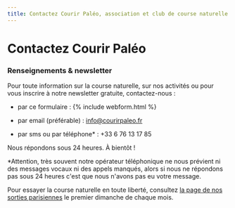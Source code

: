 ```yaml
---
title: Contactez Courir Paléo, association et club de course naturelle et minimaliste
---
```

# Contactez Courir Paléo

### Renseignements & newsletter

Pour toute information sur la course naturelle, sur nos activités ou pour vous inscrire à notre newsletter gratuite, contactez-nous :
- par ce formulaire&nbsp;:
{% include webform.html %}

- par email (préférable)&nbsp;: <a href="mailto:info@courirpaleo.fr">info@courirpaleo.fr</a>
- par sms ou par téléphone*&nbsp;: +33 6 76 13 17 85

Nous répondons sous 24 heures. À bientôt&nbsp;!

*Attention, très souvent notre opérateur téléphonique ne nous prévient ni des messages vocaux ni des appels manqués, alors si nous ne répondons pas sous 24&nbsp;heures c'est que nous n'avons pas eu votre message.

Pour essayer la course naturelle en toute liberté, consultez <a href="sorties">la page de nos sorties parisiennes</a> le premier dimanche de chaque mois.